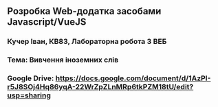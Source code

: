## Розробка Web-додатка засобами Javascript/VueJS

### Кучер Іван, КВ83, Лабораторна робота 3 ВЕБ

### Тема: Вивчення іноземних слів

### Google Drive: https://docs.google.com/document/d/1AzPI-r5J8SOj4Hq86yqA-22WrZpZLnMRp6tkPZM18tU/edit?usp=sharing
